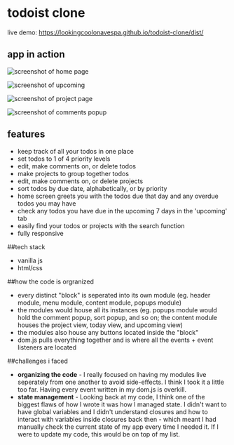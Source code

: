 # todoist clone
live demo: https://lookingcoolonavespa.github.io/todoist-clone/dist/

## app in action
![screenshot of home page](https://i.postimg.cc/7P38pMqW/Screenshot-from-2021-12-30-20-33-00.png)

![screenshot of upcoming](https://i.postimg.cc/ncT8LFjK/Screenshot-from-2021-12-30-20-33-31.png)

![screenshot of project page](https://i.postimg.cc/wT98HyvT/Screenshot-from-2021-12-30-20-33-43.png)

![screenshot of comments popup](https://i.postimg.cc/bJjtYDvL/Screenshot-from-2021-12-30-21-01-39.png)


## features
- keep track of all your todos in one place
- set todos to 1 of 4 priority levels
- edit, make comments on, or delete todos
- make projects to group together todos
- edit, make comments on, or delete projects
- sort todos by due date, alphabetically, or by priority
- home screen greets you with the todos due that day and any overdue todos you may have
- check any todos you have due in the upcoming 7 days in the 'upcoming' tab
- easily find your todos or projects with the search function
- fully responsive

##tech stack
- vanilla js
- html/css

##how the code is orgranized
- every distinct "block" is seperated into its own module (eg. header module, menu module, content module, popups module)
- the modules would house all its instances (eg. popups module would hold the comment popup, sort popup, and so on; the content module houses the project view, today view, and upcoming view)
- the modules also house any buttons located inside the "block"
- dom.js pulls everything together and is where all the events + event listeners are located 

##challenges i faced
- **organizing the code** - I really focused on having my modules live seperately from one another to avoid side-effects. I think I took it a little too far. Having every event written in my dom.js is overkill. 
- **state management** - Looking back at my code, I think one of the biggest flaws of how I wrote it was how I managed state. I didn't want to have global variables and I didn't understand closures and how to interact with variables inside closures back then - which meant I had manually check the current state of my app every time I needed it. If I were to update my code, this would be on top of my list.

